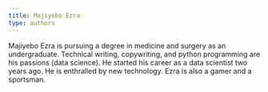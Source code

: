 ```yaml
---
title: Majiyebo Ezra
type: authors
---
```

Majiyebo Ezra is pursuing a degree in medicine and surgery as an undergraduate. Technical writing, copywriting, and python programming are his passions (data science). He started his career as a data scientist two years ago. He is enthralled by new technology. Ezra is also a gamer and a sportsman.
